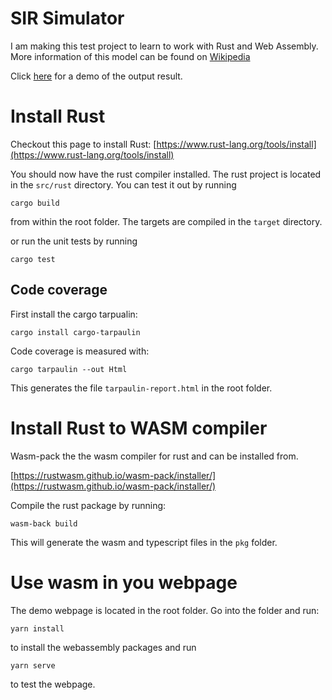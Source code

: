 # SIR Simulator

I am making this test project to learn to work with Rust and Web Assembly.
More information of this model can be found on
[Wikipedia](https://en.wikipedia.org/wiki/Compartmental_models_in_epidemiology#The_SIR_model)

Click [here](https://tcplusplus.github.io/sip/dist/) for a demo of the output result.

# Install Rust

Checkout this page to install Rust:
[https://www.rust-lang.org/tools/install](https://www.rust-lang.org/tools/install)

You should now have the rust compiler installed.
The rust project is located in the `src/rust` directory.
You can test it out by running
```
cargo build
```
from within the root folder. The targets are compiled in the `target` directory.

or run the unit tests by running
```
cargo test
```

## Code coverage
First install the cargo tarpualin:

```
cargo install cargo-tarpaulin
```

Code coverage is measured with:

```
cargo tarpaulin --out Html
```
This generates the file `tarpaulin-report.html` in the root folder.

# Install Rust to  WASM compiler
Wasm-pack the the wasm compiler for rust and can be installed from.

[https://rustwasm.github.io/wasm-pack/installer/](https://rustwasm.github.io/wasm-pack/installer/)

Compile the rust package by running:

```
wasm-back build
```

This will generate the wasm and typescript files in the `pkg` folder.

# Use wasm in you webpage

The demo webpage is located in the root folder.
Go into the folder and run:
```
yarn install
```
to install the webassembly packages and run
```
yarn serve
```
to test the webpage.
